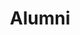 ---
templateKey: 'alumni'
path: /alumni
image: ../img/home.png
title: Alumni
subheading: Meet the alumni of Theta Tau

classes:
  founding:
    - image: /img/brothers/founding/1.jpg
      text: >
        Alan Bui
      major: > 
        Materials Engineering
      year: >
        Class of 2014
    - image: /img/brothers/founding/2.jpg
      text: >
        Byron Pang
      major: > 
        Mechanical Engineering
      year: >
        Class of 2015
    - image: /img/brothers/founding/3.jpg
      text: >
        Calvin Eusebio
      major: > 
        Aerospace Engineering
      year: >
        Class of 2015
    - image: /img/brothers/founding/4.jpg
      text: >
        Casey Le
      major: > 
        Civil Engineering
      year: >
        Class of 2015
    - image: /img/brothers/founding/5.jpg
      text: >
        Chris Lim
      major: > 
        Electrical Engineering
      year: >
        Class of 2014
    - image: /img/brothers/founding/6.jpg
      text: >
        David Yang
      major: > 
        Electrical Engineering
      year: >
        Class of 2014
    - image: /img/brothers/founding/7.jpg
      text: >
        Eric Kao
      major: > 
        Electrical Engineering
      year: >
        Class of 2014
    - image: /img/brothers/founding/8.jpg
      text: >
        Jason Kitchener
      major: > 
        Mechanical Engineering
      year: >
        Class of 2015
    - image: /img/brothers/founding/9.jpg
      text: >
        Jeannie Nguyen
      major: > 
        Computer Science
      year: >
        Class of 2015
    - image: /img/brothers/founding/10.jpg
      text: >
        Joe Shire
      major: > 
        Materials Engineering
      year: >
        Class of 2014
    - image: /img/brothers/founding/11.jpg
      text: >
        Ken Araki
      major: > 
        Chemical Engineering
      year: >
        Class of 2015
    - image: /img/brothers/founding/12.jpg
      text: >
        Kevin Kim
      major: > 
        Computer Science
      year: >
        Class of 2014
    - image: /img/brothers/founding/13.jpg
      text: >
        Kyle Nguyen
      major: > 
        Computer Science
      year: >
        Class of 2016
    - image: /img/brothers/founding/14.jpg
      text: >
        Ling Chang
      major: > 
        Mechanical Engineering
      year: >
        Class of 2016
    - image: /img/brothers/founding/15.jpg
      text: >
        Raymond Liu
      major: > 
        Civil Engineering
      year: >
        Class of 2015
    - image: /img/brothers/founding/16.jpg
      text: >
        Shirley Ho
      major: > 
        Biological Engineering
      year: >
        Class of 2015
    - image: /img/brothers/founding/17.jpg
      text: >
        Sokchu Hwang
      major: > 
        Aerospace Engineering
      year: >
        Class of 2019
    - image: /img/brothers/founding/18.jpg
      text: >
        Trong Nguyen
      major: > 
        Chemical Engineering
      year: >
        Class of 2014
    - image: /img/brothers/founding/19.jpg
      text: >
        Walter Chi
      major: > 
        Electrical Engineering
      year: >
        Class of 2015
  alpha:
    - image: /img/brothers/eta/101.jpg
      text: >
        Tao Lu
      major: > 
        Materials Engineering
      year: >
        Class of 2022
  beta:
    - image: /img/brothers/eta/101.jpg
      text: >
        Tao Lu
      major: > 
        Materials Engineering
      year: >
        Class of 2022
  gamma:
    - image: /img/brothers/eta/101.jpg
      text: >
        Tao Lu
      major: > 
        Materials Engineering
      year: >
        Class of 2022
  delta:
    - image: /img/brothers/eta/101.jpg
      text: >
        Tao Lu
      major: > 
        Materials Engineering
      year: >
        Class of 2022
  epsilon:
    - image: /img/brothers/eta/101.jpg
      text: >
        Tao Lu
      major: > 
        Materials Engineering
      year: >
        Class of 2022
  zeta:
    - image: /img/brothers/eta/101.jpg
      text: >
        Tao Lu
      major: > 
        Materials Engineering
      year: >
        Class of 2022
  eta:
    - image: /img/brothers/eta/101.jpg
      text: >
        Tao Lu
      major: > 
        Materials Engineering
      year: >
        Class of 2022
  theta:
    - image: /img/brothers/eta/101.jpg
      text: >
        Tao Lu
      major: > 
        Materials Engineering
      year: >
        Class of 2022
  iota:
    - image: /img/brothers/eta/101.jpg
      text: >
        Tao Lu
      major: > 
        Materials Engineering
      year: >
        Class of 2022
  kappa:
    - image: /img/brothers/eta/101.jpg
      text: >
        Tao Lu
      major: > 
        Materials Engineering
      year: >
        Class of 2022
  lambda:
    - image: /img/brothers/lambda/135.jpg
      text: >
        Billy Chen
      major: > 
        Computer Science
      year: >
        Class of 2022
    - image: /img/brothers/lambda/142.jpg
      text: >
        Melody Tang
      major: > 
        Bioengineering
      year: >
        Class of 2022
    - image: /img/brothers/lambda/145.jpg
      text: >
        Sei Chang
      major: > 
        Computer Science and Engineering
      year: >
        Class of 2022
  mu:
    - image: /img/brothers/mu/147.jpg
      text: >
        Christine Jung
      major: > 
        Bioengineering
      year: >
        Class of 2022
    - image: /img/brothers/mu/148.jpg
      text: >
        Christy Yee
      major: > 
        Computer Science
      year: >
        Class of 2022
    - image: /img/brothers/mu/149.jpg
      text: >
        Sarah Jade Hakim
      major: > 
        Chemical Engineering
      year: >
        Class of 2022
    - image: /img/brothers/mu/150.jpg
      text: >
        Kenneth Tjhan
      major: > 
        Chemical Engineering
      year: >
        Class of 2022
    - image: /img/brothers/mu/152.jpg
      text: >
        Paul Vu
      major: > 
        Computer Science
      year: >
        Class of 2022
    - image: /img/brothers/mu/153.jpg
      text: >
        Thy Tran
      major: > 
        Mechanical Engineering
      year: >
        Class of 2022
    - image: /img/brothers/mu/154.jpg
      text: >
        Zachary Wong
      major: > 
        Mechanical Engineering
      year: >
        Class of 2022
  nu:
    - image: /img/brothers/nu/155.jpg
      text: >
        Alex Chen
      major: > 
        Computer Science
      year: >
        Class of 2023
    - image: /img/brothers/nu/156.jpg
      text: >
        Anh Mac
      major: > 
        Computer Science
      year: >
        Class of 2022
    - image: /img/brothers/nu/158.jpg
      text: >
        Bryan Pham
      major: > 
        Mathematics of Computation
      year: >
        Class of 2022
    - image: /img/brothers/nu/159.jpg
      text: >
        Dan Nguyen
      major: > 
        Mechanical Engineering
      year: >
        Class of 2022
    - image: /img/brothers/nu/160.jpg
      text: >
        Daniel Smith
      major: > 
        Computer Science
      year: >
        Class of 2022
    - image: /img/brothers/nu/161.jpg
      text: >
        Dorian Humbert
      major: > 
        Mechanical Engineering
      year: >
        Class of 2022
    - image: /img/brothers/nu/162.jpg
      text: >
        Emily Yu
      major: > 
        Chemical Engineering
      year: >
        Class of 2023
    - image: /img/brothers/nu/163.jpg
      text: >
        Jacob Rajacich
      major: > 
        Aerospace Engineering
      year: >
        Class of 2022
    - image: /img/brothers/nu/164.jpg
      text: >
        Kimi Kodama
      major: > 
        Aerospace Engineering
      year: >
        Class of 2022
    - image: /img/brothers/nu/165.jpg
      text: >
        Melissa Chang
      major: > 
        Electrical Engineering
      year: >
        Class of 2022
    - image: /img/brothers/nu/167.jpg
      text: >
        Stephen Kim
      major: > 
        Mathematics of Computation
      year: >
        Class of 2022
    - image: /img/brothers/nu/166.jpg
      text: >
        Vivianne Dinh
      major: > 
        Computer Science
      year: >
        Class of 2022
  xi:
  - image: /img/brothers/xi/167.jpg
    text: >
      Adelpha Chan
    major: > 
      Linguistics and Computer Science
    year: >
      Class of 2023
  - image: /img/brothers/xi/168.jpg
    text: >
      Bianca Villamor
    major: > 
      Linguistics and Computer Science
    year: >
      Class of 2022
  - image: /img/brothers/xi/169.jpg
    text: >
      Clark Decastro
    major: > 
      Civil Engineering
    year: >
      Class of 2023
  - image: /img/brothers/xi/170.jpg
    text: >
      Cody Do
    major: > 
      Computer Science
    year: >
      Class of 2022
  - image: /img/brothers/xi/171.jpg
    text: >
      Dory Veksler
    major: > 
      Physics
    year: >
      Class of 2022
  - image: /img/brothers/xi/172.jpg
    text: >
      Duncan Di Mauro
    major: > 
      Mechanical Engineering
    year: >
      Class of 2022
  - image: /img/brothers/xi/173.jpg
    text: >
      June Chang
    major: > 
      Chemical Engineering
    year: >
      Class of 2022
  - image: /img/brothers/xi/174.jpg
    text: >
      Junho Choi
    major: > 
      Mathematics of Computation
    year: >
      Class of 2023
  - image: /img/brothers/xi/175.jpg
    text: >
      Kate Hsieh
    major: > 
      Mechanical Engineering
    year: >
      Class of 2023
  - image: /img/brothers/xi/176.jpg
    text: >
      Megan Pham
    major: > 
      Computer Science
    year: >
      Class of 2023
  - image: /img/brothers/xi/177.jpg
    text: >
      Ryan Lin
    major: > 
      Computer Science and Engineering
    year: >
      Class of 2022
  omicron:
  - image: /img/brothers/omicron/178.jpg
    text: >
      Mengan Wang
    major: > 
      Computer Science
    year: >
      Class of 2024
  - image: /img/brothers/omicron/179.jpg
    text: >
      Anish Dulla
    major: > 
      Statistics
    year: >
      Class of 2024
  - image: /img/brothers/omicron/180.jpg
    text: >
      Anthony Chung
    major: > 
      Mechanical Engineering
    year: >
      Class of 2023
  - image: /img/brothers/omicron/181.jpg
    text: >
      Ashley Kuwahara
    major: > 
      Civil Engineering
    year: >
      Class of 2023
  - image: /img/brothers/omicron/182.jpg
    text: >
      Daniel Zhou
    major: > 
      Computer Science
    year: >
      Class of 2023
  - image: /img/brothers/omicron/183.jpg
    text: >
      Karl Goeltner
    major: > 
      Computer Science and Engineering
    year: >
      Class of 2023
  - image: /img/brothers/omicron/184.jpg
    text: >
      Kevin Tang
    major: > 
      Computer Science
    year: >
      Class of 2023
  - image: /img/brothers/omicron/185.jpg
    text: >
      Michelle Zhuang
    major: > 
      Computer Science
    year: >
      Class of 2022
  - image: /img/brothers/omicron/186.jpg
    text: >
      Pranav Pata
    major: > 
      Computer Science
    year: >
      Class of 2024
  - image: /img/brothers/omicron/187.jpg
    text: >
      Shashvat Patel
    major: > 
      Statistics
    year: >
      Class of 2024

  pi:
  - image: /img/brothers/pi/188.jpeg
    text: >
      Amanda Ung
    major: > 
      Computational and Systems Biology
    year: >
      Class of 2023
  - image: /img/brothers/pi/189.jpeg
    text: >
      Angela Zhang
    major: > 
      Computer Science and Engineering
    year: >
      Class of 2023
  - image: /img/brothers/pi/190.jpeg
    text: >
      Charlotte Schmitt
    major: > 
      Bioengineering
    year: >
      Class of 2025
  - image: /img/brothers/pi/191.jpeg
    text: >
      Eric Zhang
    major: > 
      Computer Science
    year: >
      Class of 2024
  - image: /img/brothers/pi/192.jpeg
    text: >
      Kritin Garg
    major: > 
      Mechanical Engineering
    year: >
      Class of 2023
  - image: /img/brothers/pi/193.jpeg
    text: >
      Mansi Dutta
    major: > 
      Civil Engineering
    year: >
      Class of 2023
  - image: /img/brothers/pi/194.jpeg
    text: >
      Wyatt Babcock
    major: > 
      Mechancial Engineering
    year: >
      Class of 2025

---